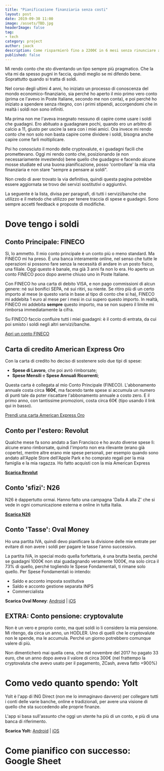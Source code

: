 ```yaml
---
title: "Pianificazione finanziaria senza costi"
layout: post
date: 2019-09-30 11:00
image: /assets/TBD.jpg
headerImage: false
tag:
- tech
category: project
author: jaack
description: Come risparmierò fino a 2200€ in 6 mesi senza rinunciare a nulla
published: false
---
```

Mi rendo conto che sto diventando un tipo sempre più pragmatico. Che la vita mi da spesso pugni in faccia, quindi meglio se mi difendo bene. Soprattutto quando si tratta di soldi.

Nel corso degli ultimi 4 anni, ho iniziato un processo di conoscenza del mondo economico-finanziario, sia perché ho aperto il mio primo vero conto (prima ce l'avevo in Poste Italiane, secondo me non conta), e poi perché ho iniziato a spendere senza ritegno, con i primi stipendi, accorgendomi che in realtà i soldi non sono infiniti.

Ma prima non me l'aveva insegnato nessuno di capire come usare i soldi che guadagni. Ero abituato a guadagnare pochi, quando ero un arbitro di calcio a 11, giusto per uscire la sera con i miei amici. Ora invece mi rendo conto che non solo non basta capire come dividere i soldi, bisogna anche capire come farli moltiplicare.

Poi ho conosciuto il mondo delle cryptovalute, e i guadagni facili che promettevano.
Oggi mi rendo conto che, posizionando (e non necessariamente investendo) bene quello
che guadagno e facendo alcune mosse studiate ed una buona pianificazione, posso
'controllare' la mia vita finanziaria e non stare "sempre a pensare ai soldi".

Non credo di aver trovato la via definitiva, quindi questa pagina potrebbe essere
aggiornata se trovo dei servizi sostitutivi o aggiuntivi.

La seguente è la lista, divisa per paragrafi, di tutti i servizi/banche che utilizzo
e il metodo che utilizzo per tenere traccia di spese e guadagni. Sono sempre accetti
feedback e proposte di modifiche.

# Dove tengo i soldi

## Conto Principale: FINECO

Sì, lo ammetto. Il mio conto principale è un conto più o meno standard.
Ma FINECO mi ha preso. È una banca interamente online, nel senso che tutte le
operazioni si possono fare senza la necessità di andare in un posto fisico, una filiale.
Oggi questo è banale, ma già 3 anni fa non lo era. Ho aperto un conto FINECO poco
dopo averne chiuso uno in Poste Italiane.

Con FINECO ho una carta di debito VISA, e non pago commissioni di alcun genere:
né sui bonifici SEPA, né sui ritiri, su niente. Se ritiro più di un certo importo al mese (e questo varia in base al tipo di conto che si ha), FINECO mi addebita 1 euro
al mese per i mesi in cui supero questo importo. In realtà, FINECO mi addebita **sempre** questo importo, ma se non supero il limite mi rimborsa immediatamente la cifra.

Su FINECO faccio confluire tutti i miei guadagni: è il conto di entrata, da cui
poi smisto i soldi negli altri servizi/banche.

[Apri un conto FINECO](https://finecobank.com/it/apriconto/scelta-online-cp)

## Carta di credito American Express Oro

Con la carta di credito ho deciso di sostenere solo due tipi
di spese:
* **Spese di Lavoro**, che poi avrò rimborsate;
* **Spese Mensili** e **Spese Annuali Ricorrenti**;

Questa carta è collegata al mio Conto Principale (FINECO).
L'abbonamento annuale costa circa **160€**, ma facendo tante spese si accumula un numero di punti tale da poter riscattare l'abbonamento annuale a costo zero. E il primo anno, con tantissime promozioni, costa circa 60€ (tipo usando il link qui in basso).

[Prendi una carta American Express Oro](www.americanexpress.it/amico/gIACOBUKnp?XLINK=MYCP)

## Conto per l'estero: Revolut

Qualche mese fa sono andato a San Francisco e ho avuto diverse spese lì: alcune
erano rimborsate, quindi l'importo non era rilevante (erano già coperte), mentre
altre erano mie spese personali, per esempio quando sono andato all'Apple Store dell'Apple Park e ho comprato regali per la mia famiglia e la mia ragazza.
Ho fatto acquisti con la mia American Express

[**Scarica Revolut**](https://revolut.com/referral/giacomozf!G10D21)

## Conto 'sfizi': N26

N26 è dappertutto ormai. Hanno fatto una campagna 'Dalla A alla Z' che si vede in ogni comunicazione esterna e online in tutta Italia.

[**Scarica N26**](https://n26.com/r/giacomob9188)

## Conto 'Tasse': Oval Money

Ho una partita IVA, quindi devo pianificare la divisione delle mie entrate per
evitare di non avere i soldi per pagare le tasse l'anno successivo.

La partita IVA, in special modo quella forfettaria, è una brutta bestia,
perché se guadagni 1000€ non stai guadagnando veramente 1000€, ma solo circa il
73% di quello, perché togliendo le Spese Fondamentali, ti rimane solo quello.
Per Spese Fondamentali io intendo:
* Saldo e acconto imposta sostitutiva
* Saldo e acconto gestione separata INPS
* Commercialista

**Scarica Oval Money**: [Android]() | [iOS]()

## EXTRA: Conto pensione: cryptovalute

Non è un vero e proprio conto, ma quei soldi io li considero la mia pensione. Mi ritengo, da circa un anno, un HODLER. Uno di quelli che le cryptovalute non le spende, ma le accumula. Perché un giorno potrebbero comunque valere di più.

Non dimenticherò mai quella cena, che nel novembre del 2017 ho pagato 33 euro, che un anno dopo aveva il valore di circa 300€ (nel frattempo la cryptovaluta che avevo usato per il pagamento, ZCash, aveva fatto +900%)

# Como vedo quanto spendo: Yolt

Yolt è l'app di ING Direct (non me lo immaginavo davvero) per collegare tutti i conti
delle varie banche, online e tradizionali, per avere una visione di quello che sta succedendo alle proprie finanze.

L'app si basa sull'assunto che oggi un utente ha più di un conto, e più di una banca di riferimento.

**Scarica Yolt:** [Android]() | [iOS]()

# Come pianifico con successo: Google Sheet
